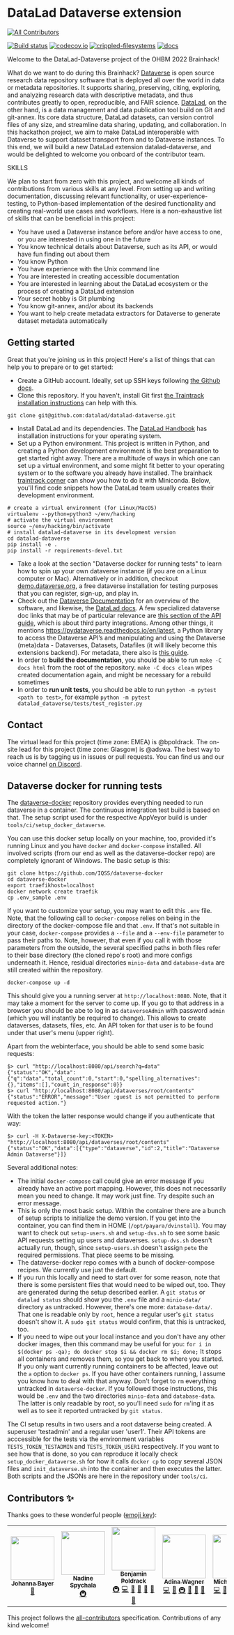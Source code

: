 # DataLad Dataverse extension
<!-- ALL-CONTRIBUTORS-BADGE:START - Do not remove or modify this section -->
[![All Contributors](https://img.shields.io/badge/all_contributors-6-orange.svg?style=flat-square)](#contributors-)
<!-- ALL-CONTRIBUTORS-BADGE:END -->

[![Build status](https://ci.appveyor.com/api/projects/status/fm24tes0vxlq7qis/branch/master?svg=true)](https://ci.appveyor.com/project/mih/datalad-dataverse/branch/master) [![codecov.io](https://codecov.io/github/datalad/datalad-dataverse/coverage.svg?branch=master)](https://codecov.io/github/datalad/datalad-dataverse?branch=master) [![crippled-filesystems](https://github.com/datalad/datalad-dataverse/workflows/crippled-filesystems/badge.svg)](https://github.com/datalad/datalad-dataverse/actions?query=workflow%3Acrippled-filesystems) [![docs](https://github.com/datalad/datalad-dataverse/workflows/docs/badge.svg)](https://github.com/datalad/datalad-dataverse/actions?query=workflow%3Adocs)


Welcome to the DataLad-Dataverse project of the OHBM 2022 Brainhack!

What do we want to do during this Brainhack?
[Dataverse](https://dataverse.org) is open source research data repository software that is deployed all over the world in data or metadata repositories.
It supports sharing, preserving, citing, exploring, and analyzing research data with descriptive metadata, and thus contributes greatly to open, reproducible, and FAIR science.
[DataLad](https://www.datalad.org), on the other hand, is a data management and data publication tool build on Git and git-annex.
Its core data structure, DataLad datasets, can version control files of any size, and streamline data sharing, updating, and collaboration.
In this hackathon project, we aim to make DataLad interoperable with Dataverse to support dataset transport from and to Dataverse instances.
To this end, we will build a new DataLad extension datalad-dataverse, and would be delighted to welcome you onboard of the contributor team.

SKILLS

We plan to start from zero with this project, and welcome all kinds of contributions from various skills at any level.
From setting up and writing documentation, discussing relevant functionality, or user-experience-testing, to Python-based implementation of the desired functionality and creating real-world use cases and workflows.
Here is a non-exhaustive list of skills that can be beneficial in this project:
- You have used a Dataverse instance before and/or have access to one, or you are interested in using one in the future
- You know technical details about Dataverse, such as its API, or would have fun finding out about them
- You know Python
- You have experience with the Unix command line
- You are interested in creating accessible documentation
- You are interested in learning about the DataLad ecosystem or the process of creating a DataLad extension
- Your secret hobby is Git plumbing
- You know git-annex, and/or about its backends
- You want to help create metadata extractors for Dataverse to generate dataset metadata automatically


## Getting started

Great that you're joining us in this project! Here's a list of things that can help you to prepare or to get started:

- Create a GitHub account. Ideally, set up SSH keys following [the Github docs](https://docs.github.com/en/authentication/connecting-to-github-with-ssh/adding-a-new-ssh-key-to-your-github-account).
- Clone this repository. If you haven't, install Git first [the Traintrack installation instructions](https://psy6983.brainhackmtl.org/modules/installation/) can help with this.

```
git clone git@github.com:datalad/datalad-dataverse.git
```
- Install DataLad and its dependencies. The [DataLad Handbook](http://handbook.datalad.org/en/latest/intro/installation.html#install) has installation instructions for your operating system.
- Set up a Python environment. This project is written in Python, and creating a Python development environment is the best preparation to get started right away. There are a multitude of ways in which one can set up a virtual environment, and some might fit better to your operating system or to the software you already have installed. The brainhack [traintrack corner](https://psy6983.brainhackmtl.org/modules/installation) can show you how to do it with Miniconda. Below, you'll find code snippets how the DataLad team usually creates their development environment.

```
# create a virtual environment (for Linux/MacOS)
virtualenv --python=python3 ~/env/hacking
# activate the virtual environment
source ~/env/hacking/bin/activate
# install datalad-dataverse in its development version
cd datalad-dataverse
pip install -e .
pip install -r requirements-devel.txt
```
- Take a look at the section "Dataverse docker for running tests" to learn how to spin up your own dataverse instance (if you are on a Linux computer or Mac). Alternatively or in addition, checkout [demo.dataverse.org](https://demo.dataverse.org), a free dataverse installation for testing purposes that you can register, sign-up, and play in.
- Check out the [Dataverse Documentation](https://guides.dataverse.org/en/latest) for an overview of the software, and likewise, the [DataLad docs](http://docs.datalad.org/en/stable/). A few specialized dataverse doc links that may be of particular relevance are [this section of the API guide](https://guides.dataverse.org/en/5.10.1/api/intro.html#developers-of-integrations-external-tools-and-apps), which is about third party integrations. Among other things, it mentions https://pydataverse.readthedocs.io/en/latest, a Python library to access the Dataverse API’s and manipulating and using the Dataverse (meta)data - Dataverses, Datasets, Datafiles (it will likely become this extensions backend). For metadata, there also is [this guide](https://guides.dataverse.org/en/latest/admin/metadatacustomization.html).
- In order to **build the documentation**, you should be able to run `make -C docs html` from the root of the repository. ``make -C docs clean`` wipes created documentation again, and might be necessary for a rebuild sometimes
- In order to **run unit tests**, you should be able to run ``python -m pytest <path to test>``, for example ``python -m pytest datalad_dataverse/tests/test_register.py`` 

## Contact

The virtual lead for this project (time zone: EMEA) is @bpoldrack.
The on-site lead for this project (time zone: Glasgow) is @adswa.
The best way to reach us is by tagging us in issues or pull requests.
You can find us and our voice channel [on Discord](https://discord.com/invite/qUzW56dZT2).


## Dataverse docker for running tests

The [dataverse-docker](https://github.com/IQSS/dataverse-docker) repository 
provides everything needed to run dataverse in a container. The continuous 
integration test build is based on that. The setup script used for the 
respective AppVeyor build is under `tools/ci/setup_docker_dataverse`.

You can use this docker setup locally on your machine, too, provided it's 
running Linux and you have `docker` and `docker-compose` installed. All 
involved scripts (from our end as well as the dataverse-docker repo) are 
completely ignorant of Windows.
The basic setup is this:

    git clone https://github.com/IQSS/dataverse-docker
    cd dataverse-docker
    export traefikhost=localhost
    docker network create traefik
    cp .env_sample .env

If you want to customize your setup, you may want to edit this `.env` file.
Note, that the following call to `docker-compose` relies on being in the 
directory of the docker-compose file and that `.env`. If that's not suitable 
in your case, `docker-compose` provides a `--file` and a `--env-file` 
parameter to pass their paths to.
Note, however, that even if you call it with those parameters from the 
outside, the several specified paths in both files refer to their base 
directory (the cloned repo's root) and more configs underneath it. Hence, 
residual directories `minio-data` and `database-data` are still created within
the repository.

    docker-compose up -d

This should give you a running server at `http://localhost:8080`. Note, that 
it may take a moment for the server to come up. If you go to that address in 
a browser you should be abe to log in as `dataverseAdmin` with password 
`admin` (which you will instantly be required to change). This allows to 
create dataverses, datasets, files, etc. An API token for that user is to be 
found under that user's menu (upper right).

Apart from the webinterface, you should be able to send some basic requests:

    $> curl "http://localhost:8080/api/search?q=data"
    {"status":"OK","data":{"q":"data","total_count":0,"start":0,"spelling_alternatives":{},"items":[],"count_in_response":0}}
    $> curl "http://localhost:8080/api/dataverses/root/contents"                                                                                                                   
    {"status":"ERROR","message":"User :guest is not permitted to perform requested action."}                                                                                            

With the token the latter response would change if you authenticate that way:

    $> curl -H X-Dataverse-key:<TOKEN> "http://localhost:8080/api/dataverses/root/contents"
    {"status":"OK","data":[{"type":"dataverse","id":2,"title":"Dataverse Admin Dataverse"}]}

Several additional notes:

- The initial `docker-compose` call could give an error message if you 
  already have an active port mapping. However, this does not necessarily 
  mean you need to change. It may work just fine. Try despite such an error 
  message.
- This is only the most basic setup. Within the container there are a bunch 
  of setup scripts to initialize the demo version. If you get into the 
  container, you can find them in HOME (`/opt/payara/dvinstall`). You may 
  want to check out `setup-users.sh` and `setup-dvs.sh` to see some basic 
  API requests setting up users and dataverses. `setup-dvs.sh` doesn't 
  actually run, though, since `setup-users.sh` doesn't assign `pete` the 
  required permissions. That piece seems to be missing.
- The dataverse-docker repo comes with a bunch of docker-compose recipes. We 
  currently use just the default.
- If you run this locally and need to start over for some reason, note that 
  there is some persistent files that would need to be wiped out, too. They 
  are generated during the setup described earlier. A `git status` or 
  `datalad status` should show you the `.env` file and a `minio-data/` 
  directory as untracked. However, there's one more: `database-data/`. That 
  one is readable only by `root`, hence a regular user's `git status` 
  doesn't show it. A `sudo git status` would confirm, that this is untracked,
  too.
- If you need to wipe out your local instance and you don't have any other 
  docker images, then this command may be useful for you:
    `for i in $(docker ps -qa); do docker stop $i && docker rm $i; done;`
  It stops all containers and removes them, so you get back to where you 
  started. If you only want currently running containers to be affected, 
  leave out the `a` option to `docker ps`. If you have other containers 
  running, I assume you know how to deal with that anyway.
  Don't forget to `rm` everything untracked in `dataverse-docker`. If you 
  followed those instructions, this would be `.env` and the two directories 
  `minio-data` and `database-data`. The latter is only readable by root, so 
  you'll need `sudo` for `rm`'ing it as well as to see it reported untracked 
  by `git status`.

The CI setup results in two users and a root dataverse being created. A 
superuser 'testadmin' and a regular user 'user1'. Their API tokens are 
acccessible for the tests via the environment variables `TESTS_TOKEN_TESTADMIN`
and `TESTS_TOKEN_USER1` respectively.
If you want to see how that is done, so you can reproduce it locally check 
`setup_docker_dataverse.sh` for how it calls `docker cp` to 
copy several JSON files and `init_dataverse.sh` into the container and then 
executes the latter. Both scripts and the JSONs are here in the repository 
under `tools/ci`.

## Contributors ✨

Thanks goes to these wonderful people ([emoji key](https://allcontributors.org/docs/en/emoji-key)):

<!-- ALL-CONTRIBUTORS-LIST:START - Do not remove or modify this section -->
<!-- prettier-ignore-start -->
<!-- markdownlint-disable -->
<table>
  <tr>
    <td align="center"><a href="https://github.com/likeajumprope"><img src="https://avatars.githubusercontent.com/u/23728822?v=4?s=100" width="100px;" alt=""/><br /><sub><b>Johanna Bayer</b></sub></a><br /><a href="https://github.com/datalad/datalad-dataverse/commits?author=likeajumprope" title="Documentation">📖</a></td>
    <td align="center"><a href="https://github.com/nadinespy"><img src="https://avatars.githubusercontent.com/u/46372572?v=4?s=100" width="100px;" alt=""/><br /><sub><b>Nadine Spychala</b></sub></a><br /><a href="#infra-nadinespy" title="Infrastructure (Hosting, Build-Tools, etc)">🚇</a></td>
    <td align="center"><a href="https://github.com/bpoldrack"><img src="https://avatars.githubusercontent.com/u/10498301?v=4?s=100" width="100px;" alt=""/><br /><sub><b>Benjamin Poldrack</b></sub></a><br /><a href="#infra-bpoldrack" title="Infrastructure (Hosting, Build-Tools, etc)">🚇</a> <a href="https://github.com/datalad/datalad-dataverse/commits?author=bpoldrack" title="Code">💻</a> <a href="https://github.com/datalad/datalad-dataverse/commits?author=bpoldrack" title="Documentation">📖</a> <a href="#maintenance-bpoldrack" title="Maintenance">🚧</a> <a href="https://github.com/datalad/datalad-dataverse/pulls?q=is%3Apr+reviewed-by%3Abpoldrack" title="Reviewed Pull Requests">👀</a> <a href="#ideas-bpoldrack" title="Ideas, Planning, & Feedback">🤔</a> <a href="#tool-bpoldrack" title="Tools">🔧</a></td>
    <td align="center"><a href="http://www.adina-wagner.com"><img src="https://avatars.githubusercontent.com/u/29738718?v=4?s=100" width="100px;" alt=""/><br /><sub><b>Adina Wagner</b></sub></a><br /><a href="https://github.com/datalad/datalad-dataverse/commits?author=adswa" title="Code">💻</a> <a href="#ideas-adswa" title="Ideas, Planning, & Feedback">🤔</a> <a href="#infra-adswa" title="Infrastructure (Hosting, Build-Tools, etc)">🚇</a> <a href="https://github.com/datalad/datalad-dataverse/commits?author=adswa" title="Documentation">📖</a> <a href="#maintenance-adswa" title="Maintenance">🚧</a> <a href="https://github.com/datalad/datalad-dataverse/pulls?q=is%3Apr+reviewed-by%3Aadswa" title="Reviewed Pull Requests">👀</a></td>
    <td align="center"><a href="http://psychoinformatics.de"><img src="https://avatars.githubusercontent.com/u/136479?v=4?s=100" width="100px;" alt=""/><br /><sub><b>Michael Hanke</b></sub></a><br /><a href="https://github.com/datalad/datalad-dataverse/commits?author=mih" title="Code">💻</a> <a href="#ideas-mih" title="Ideas, Planning, & Feedback">🤔</a> <a href="#maintenance-mih" title="Maintenance">🚧</a> <a href="#infra-mih" title="Infrastructure (Hosting, Build-Tools, etc)">🚇</a> <a href="https://github.com/datalad/datalad-dataverse/pulls?q=is%3Apr+reviewed-by%3Amih" title="Reviewed Pull Requests">👀</a> <a href="#tool-mih" title="Tools">🔧</a></td>
    <td align="center"><a href="https://rgbayrak.github.io/"><img src="https://avatars.githubusercontent.com/u/26470013?v=4?s=100" width="100px;" alt=""/><br /><sub><b>Roza</b></sub></a><br /><a href="https://github.com/datalad/datalad-dataverse/commits?author=rgbayrak" title="Documentation">📖</a></td>
  </tr>
</table>

<!-- markdownlint-restore -->
<!-- prettier-ignore-end -->

<!-- ALL-CONTRIBUTORS-LIST:END -->

This project follows the [all-contributors](https://github.com/all-contributors/all-contributors) specification. Contributions of any kind welcome!